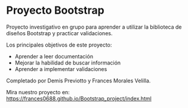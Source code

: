 # Proyecto Bootstrap

Proyecto investigativo en grupo para aprender a utilizar la biblioteca de diseños Bootstrap y practicar validaciones.

Los principales objetivos de este proyecto:

* Aprender a leer documentación
* Mejorar la habilidad de buscar información
* Aprender a implementar validaciones

Completado por Demis Previotto y Frances Morales Velilla.

Mira nuestro proyecto en: https://frances0688.github.io/Bootstrap_project/index.html

